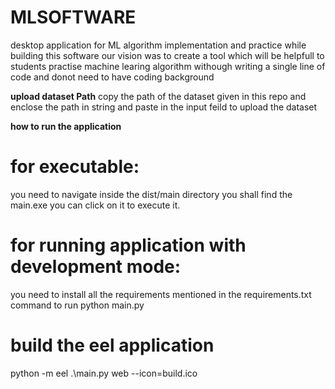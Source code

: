 # MLSOFTWARE
desktop application for ML algorithm implementation and practice
while building this software our vision was to create a tool which will be helpfull to students practise machine learing algorithm withough writing a single line of code and donot need to have coding background

**upload dataset Path**
copy the path of the dataset given in this repo and enclose the path in string and paste in the input feild to upload the dataset 


**how to run the application**
# for executable:
you need to navigate inside the dist/main directory you shall find the main.exe you can click on it to execute it.
# for running application with development mode:
you need to install all the requirements mentioned in the requirements.txt
command to run 
python main.py

# build the eel application
python -m eel .\main.py web  --icon=build.ico